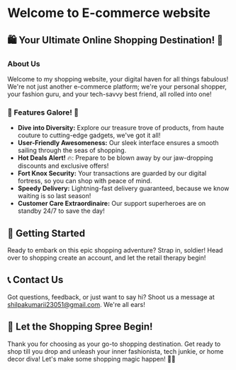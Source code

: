# Welcome to E-commerce website 

## 🛍️ Your Ultimate Online Shopping Destination! 🚀

### About Us
Welcome to my shopping website, your digital haven for all things fabulous! We're not just another e-commerce platform; we're your personal shopper, your fashion guru, and your tech-savvy best friend, all rolled into one!

### 🎉 Features Galore! 🎉
- **Dive into Diversity:** Explore our treasure trove of products, from haute couture to cutting-edge gadgets, we've got it all!
- **User-Friendly Awesomeness:** Our sleek interface ensures a smooth sailing through the seas of shopping.
- **Hot Deals Alert!** 🔥: Prepare to be blown away by our jaw-dropping discounts and exclusive offers!
- **Fort Knox Security:** Your transactions are guarded by our digital fortress, so you can shop with peace of mind.
- **Speedy Delivery:** Lightning-fast delivery guaranteed, because we know waiting is so last season!
- **Customer Care Extraordinaire:** Our support superheroes are on standby 24/7 to save the day!

## 🚀 Getting Started
Ready to embark on this epic shopping adventure? Strap in, soldier! Head over to shopping create an account, and let the retail therapy begin!

## 📞 Contact Us
Got questions, feedback, or just want to say hi? Shoot us a message at shilpakumarii23051@gmail.com. We're all ears!

## 🎉 Let the Shopping Spree Begin!
Thank you for choosing as your go-to shopping destination. Get ready to shop till you drop and unleash your inner fashionista, tech junkie, or home decor diva! Let's make some shopping magic happen! 💫✨
